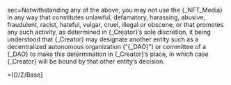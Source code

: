 sec=Notwithstanding any of the above, you may not use the {_NFT_Media} in any way that constitutes unlawful, defamatory, harassing, abusive, fraudulent, racist, hateful, vulgar, cruel, illegal or obscene, or that promotes any such activity, as determined in {_Creator}’s sole discretion, it being understood that {_Creator} may designate another entity such as a decentralized autonomous organization (“{_DAO}”) or committee of a {_DAO} to make this determination in {_Creator}’s place, in which case {_Creator} will be bound by that other entity’s decision.

=[G/Z/Base]
